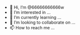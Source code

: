 - 👋 Hi, I’m @66666666666w
- 👀 I’m interested in ...
- 🌱 I’m currently learning ...
- 💞️ I’m looking to collaborate on ...
- 📫 How to reach me ...

<!---
66666666666w/66666666666w is a ✨ special ✨ repository because its `README.md` (this file) appears on your GitHub profile.
You can click the Preview link to take a look at your changes.
--->
